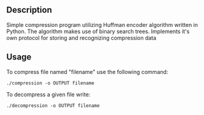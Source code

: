 ## Description

Simple compression program utilizing Huffman encoder algorithm written in Python. The algorithm makes use of binary search trees. Implements it's own protocol for storing and recognizing compression data

## Usage
To compress file named "filename" use the following command:
```
./compression -o OUTPUT filename
```
To decompress a given file write:
```
./decompression -o OUTPUT filename
```
